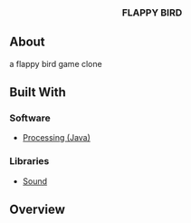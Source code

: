 <p align="center">
  <h3 align="center">FLAPPY BIRD</h3>
</p>

<!-- ABOUT THE PROJECT -->
## About 
a flappy bird game clone 

## Built With

### Software

* [Processing (Java)](https://processing.org)

### Libraries

* [Sound](https://processing.org/reference/libraries)

<!-- OVERVIEW -->
## Overview

